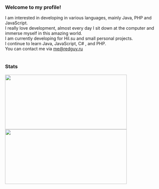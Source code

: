 ### Welcome to my profile!

I am interested in developing in various languages, mainly Java, PHP and JavaScript.<br>
I really love development, almost every day I sit down at the computer and immerse myself in this amazing world.<br>
I am currently developing for Hil.su and small personal projects.<br>
I continue to learn Java, JavaScript, C# , and PHP.<br>
You can contact me via me@redguy.ru<br><br>

### Stats
<div>
  <img height="180em" width="400em" src="https://github-readme-stats.vercel.app/api?username=RedGuys&count_private=true&show_icons=true&theme=github_dark" />
  <img height="180em" width="400em" src="https://github-readme-stats.vercel.app/api/top-langs/?username=RedGuys&langs_count=6&layout=compact&theme=github_dark" />
</div>

<!---<div>
  <img align="center" height="280em" src="https://github-readme-stats.vercel.app/api/wakatime?username=RedGuys&theme=github_dark">
<div>
>
